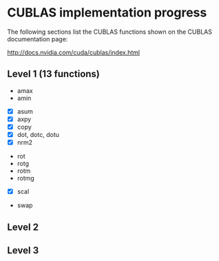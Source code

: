 # CUBLAS implementation progress

The following sections list the CUBLAS functions shown on the CUBLAS
documentation page:

http://docs.nvidia.com/cuda/cublas/index.html

## Level 1 (13 functions)

* amax
* amin
* [x] asum
* [x] axpy
* [x] copy
* [x] dot, dotc, dotu
* [x] nrm2
* rot
* rotg
* rotm
* rotmg
* [x] scal
* swap

## Level 2

## Level 3
